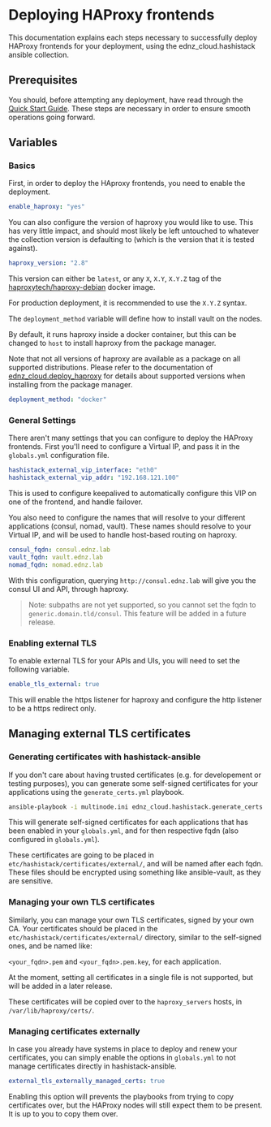 # Deploying HAProxy frontends

This documentation explains each steps necessary to successfully deploy HAProxy frontends for your deployment, using the ednz_cloud.hashistack ansible collection.

## Prerequisites

You should, before attempting any deployment, have read through the [Quick Start Guide](./quick_start.md). These steps are necessary in order to ensure smooth operations going forward.

## Variables

### Basics

First, in order to deploy the HAproxy frontends, you need to enable the deployment.

```yaml
enable_haproxy: "yes"
```

You can also configure the version of haproxy you would like to use. This has very little impact, and should most likely be left untouched to whatever the collection version is defaulting to (which is the version that it is tested against).

```yaml
haproxy_version: "2.8"
```
This version can either be `latest`, or any `X`, `X.Y`, `X.Y.Z` tag of the [haproxytech/haproxy-debian](https://hub.docker.com/r/haproxytech/haproxy-debian) docker image.

For production deployment, it is recommended to use the `X.Y.Z` syntax.

The `deployment_method` variable will define how to install vault on the nodes.

By default, it runs haproxy inside a docker container, but this can be changed to `host` to install haproxy from the package manager.

Note that not all versions of haproxy are available as a package on all supported distributions. Please refer to the documentation of [ednz_cloud.deploy_haproxy](https://github.com/ednz-cloud/deploy_haproxy) for details about supported versions when installing from the package manager.

```yaml
deployment_method: "docker"
```

### General Settings

There aren't many settings that you can configure to deploy the HAProxy frontends. First you'll need to configure a Virtual IP, and pass it in the `globals.yml` configuration file.

```yaml
hashistack_external_vip_interface: "eth0"
hashistack_external_vip_addr: "192.168.121.100"
```

This is used to configure keepalived to automatically configure this VIP on one of the frontend, and handle failover.

You also need to configure the names that will resolve to your different applications (consul, nomad, vault). These names should resolve to your Virtual IP, and will be used to handle host-based routing on haproxy.

```yaml
consul_fqdn: consul.ednz.lab
vault_fqdn: vault.ednz.lab
nomad_fqdn: nomad.ednz.lab
```

With this configuration, querying `http://consul.ednz.lab` will give you the consul UI and API, through haproxy.

> Note: subpaths are not yet supported, so you cannot set the fqdn to `generic.domain.tld/consul`. This feature will be added in a future release.

### Enabling external TLS

To enable external TLS for your APIs and UIs, you will need to set the following variable.

```yaml
enable_tls_external: true
```

This will enable the https listener for haproxy and configure the http listener to be a https redirect only.

## Managing external TLS certificates

### Generating certificates with hashistack-ansible

If you don't care about having trusted certificates (e.g. for developement or testing purposes), you can generate some self-signed certificates for your applications using the `generate_certs.yml` playbook.

```bash
ansible-playbook -i multinode.ini ednz_cloud.hashistack.generate_certs.yml
```

This will generate self-signed certificates for each applications that has been enabled in your `globals.yml`, and for then respective fqdn (also configured in `globals.yml`).

These certificates are going to be placed in `etc/hashistack/certificates/external/`, and will be named after each fqdn. These files should be encrypted using something like ansible-vault, as they are sensitive.

### Managing your own TLS certificates

Similarly, you can manage your own TLS certificates, signed by your own CA. Your certificates should be placed in the `etc/hashistack/certificates/external/` directory, similar to the self-signed ones, and be named like:

`<your_fqdn>.pem` and `<your_fqdn>.pem.key`, for each application.

At the moment, setting all certificates in a single file is not supported, but will be added in a later release.

These certificates will be copied over to the `haproxy_servers` hosts, in `/var/lib/haproxy/certs/`.


### Managing certificates externally

In case you already have systems in place to deploy and renew your certificates, you can simply enable the options in `globals.yml` to not manage certificates directly in hashistack-ansible.

```yaml
external_tls_externally_managed_certs: true
```

Enabling this option will prevents the playbooks from trying to copy certificates over, but the HAProxy nodes will still expect them to be present. It is up to you to copy them over.
